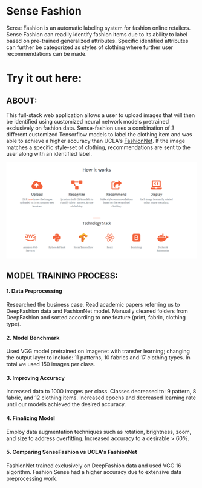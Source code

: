 # Sense Fashion

Sense Fashion is an automatic labeling system for fashion online retailers. Sense Fashion can readily identify fashion items due to its ability to label based on pre-trained generalized attributes. Specific identified attributes can further be categorized as styles of clothing where further user recommendations can be made.

# Try it out here:

## ABOUT:

This full-stack web application allows a user to upload images that will then be identified using customized neural network models pretrained exclusively on fashion data. Sense-fashion uses a combination of 3 different customized Tensorflow models to label the clothing item and was able to achieve a higher accuracy than UCLA's [FashionNet](https://www.groundai.com/project/fashionnet-personalized-outfit-recommendation-with-deep-neural-network/1). If the image matches a specific style-set of clothing, recommendations are sent to the user along with an identified label.

<img src="static/img/howitworks_sensefashion.png" alt="howitworks" style="width: 1500px;"/>




## MODEL TRAINING PROCESS:

#### 1. Data Preprocessing

Researched the business case. Read academic papers referring us to DeepFashion data and FashionNet model. Manually cleaned folders from DeepFashion and sorted according to one feature (print, fabric, clothing type).

#### 2. Model Benchmark

Used VGG model pretrained on Imagenet with transfer learning; changing the output layer to include: 11 patterns, 10 fabrics and  17 clothing types. In total we used 150 images per class. 

#### 3. Improving Accuracy

Increased data to 1000 images per class. Classes decreased to: 9 pattern, 8 fabric, and 12 clothing items. Increased epochs and decreased learning rate until our models achieved the desired accuracy.

#### 4. Finalizing Model

Employ data augmentation techniques such as rotation, brightness, zoom, and size to address overfitting.  Increased accuracy to a desirable > 60%.

#### 5. Comparing SenseFashion vs UCLA's FashionNet

FashionNet trained exclusively on DeepFashion data and used VGG 16 algorithm. Fashion Sense had a higher accuracy due to extensive data preprocessing work.
